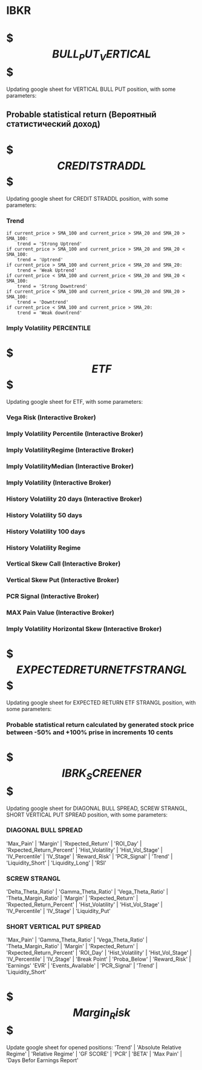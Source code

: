 # IBKR

# $$$      BULL_PUT_VERTICAL      $$$
Updating google sheet for VERTICAL BULL PUT position, with some parameters:
## Probable statistical return (Вероятный статистический доход)


# $$$      CREDIT STRADDL      $$$
Updating google sheet for CREDIT STRADDL position, with some parameters:
### Trend 
    if current_price > SMA_100 and current_price > SMA_20 and SMA_20 > SMA_100:
        trend = 'Strong Uptrend'
    if current_price > SMA_100 and current_price > SMA_20 and SMA_20 < SMA_100:
        trend = 'Uptrend'
    if current_price > SMA_100 and current_price < SMA_20 and SMA_20:
        trend = 'Weak Uptrend'
    if current_price < SMA_100 and current_price < SMA_20 and SMA_20 < SMA_100:
        trend = 'Strong Downtrend'
    if current_price < SMA_100 and current_price < SMA_20 and SMA_20 > SMA_100:
        trend = 'Downtrend'
    if current_price < SMA_100 and current_price > SMA_20:
        trend = 'Weak downtrend'
### Imply Volatility PERCENTILE


# $$$      ETF      $$$
Updating google sheet for ETF, with some parameters:
### Vega Risk (Interactive Broker)
### Imply Volatility Percentile (Interactive Broker)
### Imply VolatilityRegime (Interactive Broker)
### Imply VolatilityMedian (Interactive Broker)
### Imply Volatility (Interactive Broker)
### History Volatility 20 days (Interactive Broker)
### History Volatility 50 days
### History Volatility 100 days
### History Volatility Regime
### Vertical Skew Call (Interactive Broker)
### Vertical Skew Put (Interactive Broker)
### PCR Signal (Interactive Broker)
### MAX Pain Value (Interactive Broker)
### Imply Volatility Horizontal Skew (Interactive Broker)


# $$$      EXPECTED RETURN ETF STRANGL      $$$
Updating google sheet for EXPECTED RETURN ETF STRANGL position, with some parameters:
### Probable statistical return calculated by generated stock price between -50% and +100% prise in increments 10 cents

# $$$      IBRK_SCREENER      $$$
Updating google sheet for DIAGONAL BULL SPREAD, SCREW STRANGL, SHORT VERTICAL PUT SPREAD position, with some parameters:

### DIAGONAL BULL SPREAD
'Max_Pain' | 'Margin' | 'Rxpected_Return' | 'ROI_Day' | 'Rxpected_Return_Percent' | 'Hist_Volatility' | 'Hist_Vol_Stage' | 'IV_Percentile' | 'IV_Stage' | 'Reward_Risk' | 
'PCR_Signal' | 'Trend' | 'Liquidity_Short' | 'Liquidity_Long' | 'RSI'

### SCREW STRANGL
'Delta_Theta_Ratio' | 'Gamma_Theta_Ratio' | 'Vega_Theta_Ratio' | 'Theta_Margin_Ratio' | 'Margin' | 'Rxpected_Return' | 'Rxpected_Return_Percent' | 
'Hist_Volatility' | 'Hist_Vol_Stage' | 'IV_Percentile' | 'IV_Stage' | 'Liquidity_Put'

### SHORT VERTICAL PUT SPREAD
'Max_Pain' | 'Gamma_Theta_Ratio' | 'Vega_Theta_Ratio' | 'Theta_Margin_Ratio' | 'Margin' | 'Rxpected_Return' | 'Rxpected_Return_Percent' | 
'ROI_Day' | 'Hist_Volatility' | 'Hist_Vol_Stage' | 'IV_Percentile' | 'IV_Stage' | 'Break Point' | 'Proba_Below' | 'Reward_Risk' | 'Earnings'
'EVR' | 'Events_Available' | 'PCR_Signal' | 'Trend' | 'Liquidity_Short'

# $$$      Margin_Risk      $$$
Update google sheet for opened positions:
'Trend' | 'Absolute Relative Regime' | 'Relative Regime' | 'GF SCORE' | 'PCR' | 'BETA' | 'Max Pain' | 'Days Befor Earnings Report'


